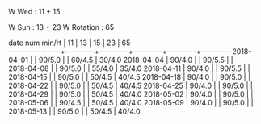 W Wed      : 11 + 15

W Sun      : 13 + 23
W Rotation :      65

date num min/rt |    11   |    13   |    15   |    23   |    65   
----------------+---------+---------+---------+---------+---------
2018-04-01      |         |  90/5.0 |         |  60/4.5 |  30/4.0
2018-04-04      |  90/4.0 |         |  90/5.5 |         |        
2018-04-08      |         |  90/5.0 |         |  55/4.0 |  35/4.0
2018-04-11      |  90/4.0 |         |  90/5.5 |         |        
2018-04-15      |         |  90/5.0 |         |  50/4.5 |  40/4.5
2018-04-18      |  90/4.0 |         |  90/5.0 |         |        
2018-04-22      |         |  90/5.0 |         |  50/4.5 |  40/4.5
2018-04-25      |  90/4.0 |         |  90/5.0 |         |        
2018-04-29      |         |  90/5.0 |         |  50/4.5 |  40/4.0
2018-05-02      |  90/4.0 |         |  90/5.0 |         |        
2018-05-06      |         |  90/4.5 |         |  50/4.5 |  40/4.0
2018-05-09      |  90/4.0 |         |  90/5.0 |         |        
2018-05-13      |         |  90/5.0 |         |  50/4.5 |  40/4.0
